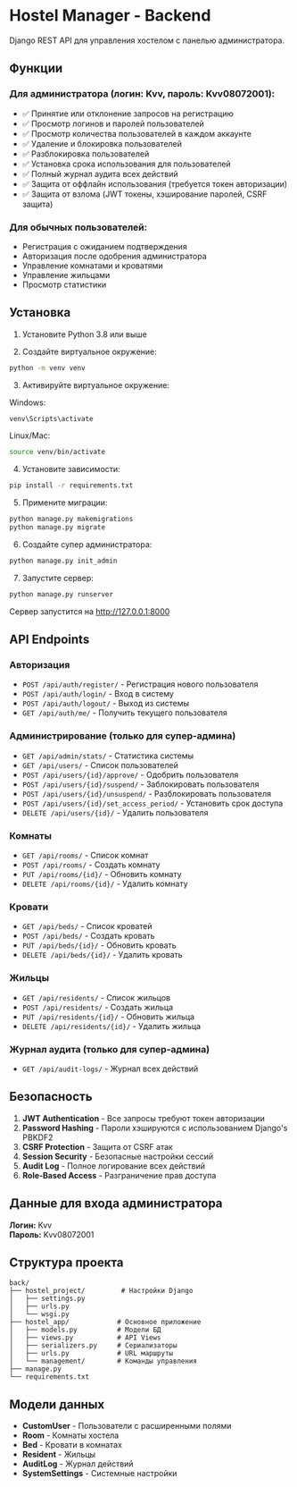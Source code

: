 # Hostel Manager - Backend

Django REST API для управления хостелом с панелью администратора.

## Функции

### Для администратора (логин: Kvv, пароль: Kvv08072001):
- ✅ Принятие или отклонение запросов на регистрацию
- ✅ Просмотр логинов и паролей пользователей
- ✅ Просмотр количества пользователей в каждом аккаунте
- ✅ Удаление и блокировка пользователей
- ✅ Разблокировка пользователей
- ✅ Установка срока использования для пользователей
- ✅ Полный журнал аудита всех действий
- ✅ Защита от оффлайн использования (требуется токен авторизации)
- ✅ Защита от взлома (JWT токены, хэширование паролей, CSRF защита)

### Для обычных пользователей:
- Регистрация с ожиданием подтверждения
- Авторизация после одобрения администратора
- Управление комнатами и кроватями
- Управление жильцами
- Просмотр статистики

## Установка

1. Установите Python 3.8 или выше

2. Создайте виртуальное окружение:
```bash
python -m venv venv
```

3. Активируйте виртуальное окружение:

Windows:
```bash
venv\Scripts\activate
```

Linux/Mac:
```bash
source venv/bin/activate
```

4. Установите зависимости:
```bash
pip install -r requirements.txt
```

5. Примените миграции:
```bash
python manage.py makemigrations
python manage.py migrate
```

6. Создайте супер администратора:
```bash
python manage.py init_admin
```

7. Запустите сервер:
```bash
python manage.py runserver
```

Сервер запустится на http://127.0.0.1:8000

## API Endpoints

### Авторизация
- `POST /api/auth/register/` - Регистрация нового пользователя
- `POST /api/auth/login/` - Вход в систему
- `POST /api/auth/logout/` - Выход из системы
- `GET /api/auth/me/` - Получить текущего пользователя

### Администрирование (только для супер-админа)
- `GET /api/admin/stats/` - Статистика системы
- `GET /api/users/` - Список пользователей
- `POST /api/users/{id}/approve/` - Одобрить пользователя
- `POST /api/users/{id}/suspend/` - Заблокировать пользователя
- `POST /api/users/{id}/unsuspend/` - Разблокировать пользователя
- `POST /api/users/{id}/set_access_period/` - Установить срок доступа
- `DELETE /api/users/{id}/` - Удалить пользователя

### Комнаты
- `GET /api/rooms/` - Список комнат
- `POST /api/rooms/` - Создать комнату
- `PUT /api/rooms/{id}/` - Обновить комнату
- `DELETE /api/rooms/{id}/` - Удалить комнату

### Кровати
- `GET /api/beds/` - Список кроватей
- `POST /api/beds/` - Создать кровать
- `PUT /api/beds/{id}/` - Обновить кровать
- `DELETE /api/beds/{id}/` - Удалить кровать

### Жильцы
- `GET /api/residents/` - Список жильцов
- `POST /api/residents/` - Создать жильца
- `PUT /api/residents/{id}/` - Обновить жильца
- `DELETE /api/residents/{id}/` - Удалить жильца

### Журнал аудита (только для супер-админа)
- `GET /api/audit-logs/` - Журнал всех действий

## Безопасность

1. **JWT Authentication** - Все запросы требуют токен авторизации
2. **Password Hashing** - Пароли хэшируются с использованием Django's PBKDF2
3. **CSRF Protection** - Защита от CSRF атак
4. **Session Security** - Безопасные настройки сессий
5. **Audit Log** - Полное логирование всех действий
6. **Role-Based Access** - Разграничение прав доступа

## Данные для входа администратора

**Логин:** Kvv  
**Пароль:** Kvv08072001

## Структура проекта

```
back/
├── hostel_project/         # Настройки Django
│   ├── settings.py
│   ├── urls.py
│   └── wsgi.py
├── hostel_app/            # Основное приложение
│   ├── models.py          # Модели БД
│   ├── views.py           # API Views
│   ├── serializers.py     # Сериализаторы
│   ├── urls.py            # URL маршруты
│   └── management/        # Команды управления
├── manage.py
└── requirements.txt
```

## Модели данных

- **CustomUser** - Пользователи с расширенными полями
- **Room** - Комнаты хостела
- **Bed** - Кровати в комнатах
- **Resident** - Жильцы
- **AuditLog** - Журнал действий
- **SystemSettings** - Системные настройки
